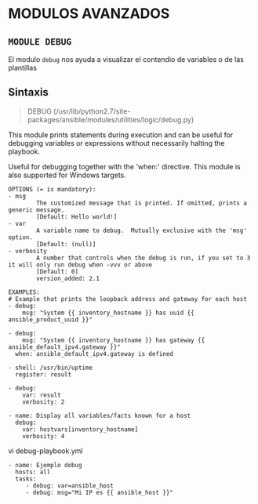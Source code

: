 MODULOS AVANZADOS
===

`MODULE DEBUG`
---
El modulo `debug` nos ayuda a visualizar el contendio de variables o de las plantillas

Sintaxis
---

> DEBUG    (/usr/lib/python2.7/site-packages/ansible/modules/utilities/logic/debug.py)

This module prints statements during execution and can be useful for debugging variables or expressions without necessarily halting the playbook. 

Useful for debugging together with the 'when:' directive. This module is also supported for Windows
targets.

```
OPTIONS (= is mandatory):
- msg
        The customized message that is printed. If omitted, prints a generic message.
        [Default: Hello world!]
- var
        A variable name to debug.  Mutually exclusive with the 'msg' option.
        [Default: (null)]
- verbosity
        A number that controls when the debug is run, if you set to 3 it will only run debug when -vvv or above
        [Default: 0]
        version_added: 2.1
```



```
EXAMPLES:
# Example that prints the loopback address and gateway for each host
- debug:
    msg: "System {{ inventory_hostname }} has uuid {{ ansible_product_uuid }}"

- debug:
    msg: "System {{ inventory_hostname }} has gateway {{ ansible_default_ipv4.gateway }}"
  when: ansible_default_ipv4.gateway is defined

- shell: /usr/bin/uptime
  register: result

- debug:
    var: result
    verbosity: 2

- name: Display all variables/facts known for a host
  debug:
    var: hostvars[inventory_hostname]
    verbosity: 4
```


vi debug-playbook.yml

```
- name: Ejemplo debug
  hosts: all
  tasks:
     - debug: var=ansible_host
     - debug: msg="Mi IP es {{ ansible_host }}"
```
